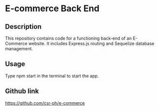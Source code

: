 # E-commerce Back End

## Description

This repository contains code for a functioning back-end of an E-Commerce website. It includes Express.js routing and Sequelize database management.

## Usage

Type npm start in the terminal to start the app.

## Github link

https://github.com/csr-ph/e-commerce
